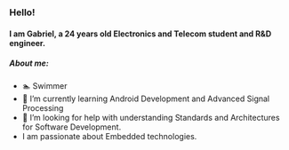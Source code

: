 ### Hello!

#### I am Gabriel, a 24 years old Electronics and Telecom student and R&D engineer.

##### About me:
- 🏊 Swimmer
- 🌱 I’m currently learning Android Development and Advanced Signal Processing 
- 🤔 I’m looking for help with understanding Standards and Architectures for Software Development.
- I am passionate about Embedded technologies.
<!--
**LiviuGabrielP/LiviuGabrielP** is a ✨ _special_ ✨ repository because its `README.md` (this file) appears on your GitHub profile.

Here are some ideas to get you started:

- 🔭 I’m currently working on ...
- 🌱 I’m currently learning ...
- 👯 I’m looking to collaborate on ...
- 🤔 I’m looking for help with MVVM applications in 
- 💬 Ask me about ...
- 📫 How to reach me: ...
- 😄 Pronouns: ...
- ⚡ Fun fact: ...
-->
